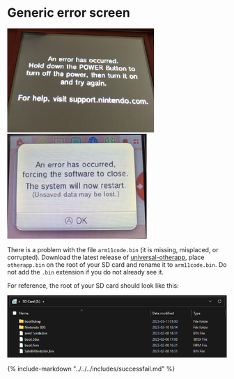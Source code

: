 # Generic error screen

![Image](/images/ssloth/errorblack.png) ![Image](/images/ssloth/errorbox.png)

There is a problem with the file `arm11code.bin` (it is missing, misplaced, or corrupted). Download the latest release of [universal-otherapp](https://github.com/TuxSH/universal-oherapp/releases/latest), place `otherapp.bin` on the root of your SD card and rename it to `arm11code.bin`. Do not add the `.bin` extension if you do not already see it.

For reference, the root of your SD card should look like this:

![Image](/images/ssloth/ssloth-root.png)

{% include-markdown "../../../includes/successfail.md" %}